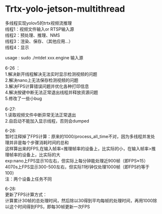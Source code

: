 # Trtx-yolo-jetson-multithread<br>
多线程实现yolov5的trtx视频流推理<br>
线程1：视频文件输入or RTSP输入源<br>
线程2：预处理、推理、NMS<br>
线程3：渲染、保存、（其他应用...）<br>
线程4：显示<br>

usage : sudo   ./mtdet   xxx.engine   输入源
<br>

6-26 ：<br>
1.解决新开线程解决无法实时显示检测视频的问题<br>
2.解决nano上无法保存检测视频的问题<br>
3.解决FPS计算错误问题并优化各种打印信息<br>
4.解决按键中断无法正常退出线程并释放资源问题<br>
5.修改了一些小bug<br>
<br>
6-27:<br>
1.读取视频文件中断异常无法正常退出<br>
2.自启动不能加入显示线程，否则会dumped<br>

6-28:<br>
暂时注释掉了FPS计算：原来的1000/process_all_time不对，因为多线程并发处理并非是每个步骤消耗时间的总和<br>
这样算出来的FPS,在输入帧率<推理帧率的设备上，比实际的小，在输入帧率>推理帧率的设备上，比实际的大<br>
exp:nano上FPS显示10左右，但实际上每分钟能处理近900帧（即FPS≈15） 4070s上FPS显示300-500左右，但实际11秒钟仅处理1000帧（即FPS约等于100）<br>
注：两个设备上任务不同

6-28:<br>
更新了FPS计算方式：<br>
计算累计30帧的总处理时间，然后除以30得到平均每帧的处理时间，再用1000除以这个时间得到FPS，即每30帧更新一次FPS
